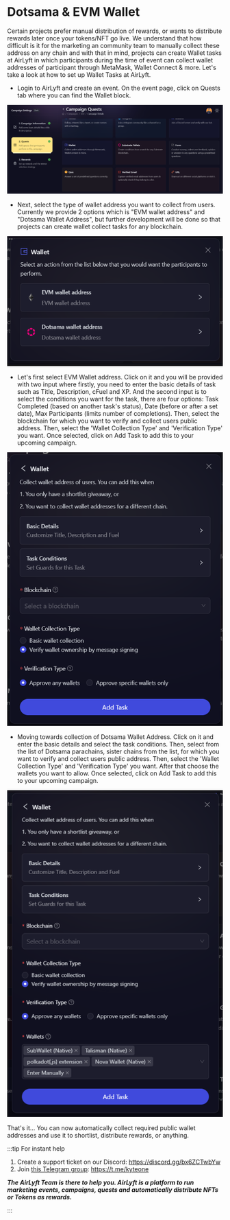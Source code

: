 # Dotsama & EVM Wallet

Certain projects prefer manual distribution of rewards, or wants to distribute rewards later once your tokens/NFT go live. We understand that how difficult is it for the marketing an community team to manually collect these address on any chain and with that in mind, projects can create Wallet tasks at AirLyft in which participants during the time of event can collect wallet addresses of participant through MetaMask, Wallet Connect & more. Let's take a look at how to set up Wallet Tasks at AirLyft.

- Login to AirLyft and create an event. On the event page, click on Quests tab where you can find the Wallet block. 

![Wallet Main](../../images/WalletMain.png)

- Next, select the type of wallet address you want to collect from users. Currently we provide 2 options which is "EVM wallet address" and "Dotsama Wallet Address", but further development will be done so that projects can create wallet collect tasks for any blockchain. 

![Wallet Options](../../images/WalletEvmDotsama.png)

- Let's first select EVM Wallet address. Click on it and you will be provided with two input where firstly, you need to enter the basic details of task such as Title, Description, cFuel and XP. And the second input is to select the conditions you want for the task, there are four options: Task Completed (based on another task's status), Date (before or after a set date), Max Participants (limits number of completions). Then, select the blockchain for which you want to verify and collect users public address. Then, select the 'Wallet Collection Type' and 'Verification Type' you want. Once selected, click on Add Task to add this to your upcoming campaign.

![EVM Wallet Address Collect](../../images/EVMWalletCollect.png)

- Moving towards collection of Dotsama Wallet Address. Click on it and enter the basic details and select the task conditions. Then, select from the list of Dotsama parachains, sister chains from the list, for which you want to verify and collect users public address. Then, select the 'Wallet Collection Type' and 'Verification Type' you want. After that choose the wallets you want to allow. Once selected, click on Add Task to add this to your upcoming campaign.

![Dotsama Wallet Collect](../../images/DotsamaWalletCollect.png)

That's it... You can now automatically collect required public wallet addresses and use it to shortlist, distribute rewards, or anything.

:::tip For instant help

1. Create a support ticket on our Discord: https://discord.gg/bx6ZCTwbYw
2. Join [this Telegram group](https://t.me/kyteone): https://t.me/kyteone

**_The AirLyft Team is there to help you. AirLyft is a platform to run marketing events, campaigns, quests and automatically distribute NFTs or Tokens as rewards._**

:::